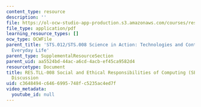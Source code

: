 ```yaml
---
content_type: resource
description: ''
file: https://ol-ocw-studio-app-production.s3.amazonaws.com/courses/res-tll-008-social-and-ethical-responsibilities-of-computing-serc-fall-2021/c3648494c6466995748fc5235ac4ed7f_MITRES-TLL008F21-STS-012module.pdf
file_type: application/pdf
learning_resource_types: []
ocw_type: OCWFile
parent_title: 'STS.012/STS.008 Science in Action: Technologies and Controversies in
  Everyday Life'
parent_type: SupplementalResourceSection
parent_uid: aa5524bd-44ac-a6cd-4acb-ef45ca9582d4
resourcetype: Document
title: RES.TLL-008 Social and Ethical Responsibilities of Computing (SERC), STS.012/STS.008
  Discussion
uid: c3648494-c646-6995-748f-c5235ac4ed7f
video_metadata:
  youtube_id: null
---
```

